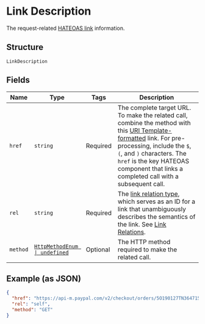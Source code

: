 
# Link Description

The request-related [HATEOAS link](/api/rest/responses/#hateoas-links) information.

## Structure

`LinkDescription`

## Fields

| Name | Type | Tags | Description |
|  --- | --- | --- | --- |
| `href` | `string` | Required | The complete target URL. To make the related call, combine the method with this [URI Template-formatted](https://tools.ietf.org/html/rfc6570) link. For pre-processing, include the `$`, `(`, and `)` characters. The `href` is the key HATEOAS component that links a completed call with a subsequent call. |
| `rel` | `string` | Required | The [link relation type](https://tools.ietf.org/html/rfc5988#section-4), which serves as an ID for a link that unambiguously describes the semantics of the link. See [Link Relations](https://www.iana.org/assignments/link-relations/link-relations.xhtml). |
| `method` | [`HttpMethodEnum \| undefined`](../../doc/models/http-method-enum.md) | Optional | The HTTP method required to make the related call. |

## Example (as JSON)

```json
{
  "href": "https://api-m.paypal.com/v2/checkout/orders/5O190127TN364715T",
  "rel": "self",
  "method": "GET"
}
```

